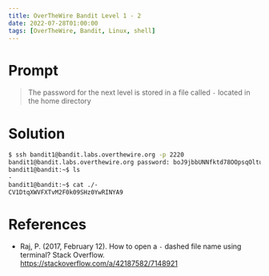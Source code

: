 ```yaml
---
title: OverTheWire Bandit Level 1 - 2
date: 2022-07-28T01:00:00
tags: [OverTheWire, Bandit, Linux, shell]
---
```


# Prompt
> The password for the next level is stored in a file called `-` located in the home directory

# Solution
```sh
$ ssh bandit1@bandit.labs.overthewire.org -p 2220
bandit1@bandit.labs.overthewire.org password: boJ9jbbUNNfktd78OOpsqOltutMc3MY1
bandit1@bandit:~$ ls
-
bandit1@bandit:~$ cat ./-
CV1DtqXWVFXTvM2F0k09SHz0YwRINYA9
```

# References
* Raj, P. (2017, February 12). How to open a `-` dashed file name using terminal? Stack Overflow. <https://stackoverflow.com/a/42187582/7148921>